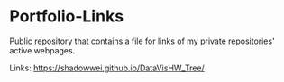 # Portfolio-Links
Public repository that contains a file for links of my private repositories' active webpages. 

Links: 
https://shadowwei.github.io/DataVisHW_Tree/
